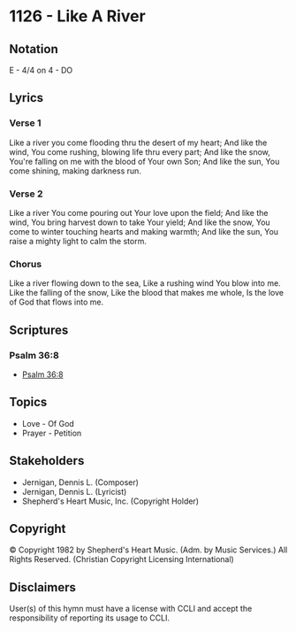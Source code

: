 # 1126 - Like A River

## Notation

E - 4/4 on 4 - DO

## Lyrics

### Verse 1

Like a river you come flooding thru the desert of my heart; And like the wind, You come rushing, blowing life thru every part; And like the snow, You're falling on me with the blood of Your own Son; And like the sun, You come shining, making darkness run.

### Verse 2

Like a river You come pouring out Your love upon the field; And like the wind, You bring harvest down to take Your yield; And like the snow, You come to winter touching hearts and making warmth; And like the sun, You raise a mighty light to calm the storm.

### Chorus

Like a river flowing down to the sea, Like a rushing wind You blow into me. Like the falling of the snow, Like the blood that makes me whole, Is the love of God that flows into me.


## Scriptures

### Psalm 36:8

- [Psalm 36:8](https://www.biblegateway.com/passage/?search=Psalm%2036%3A8)


## Topics

- Love - Of God
- Prayer - Petition

## Stakeholders

- Jernigan, Dennis L. (Composer)
- Jernigan, Dennis L. (Lyricist)
- Shepherd's Heart Music, Inc. (Copyright Holder)

## Copyright

© Copyright 1982 by Shepherd's Heart Music. (Adm. by Music Services.) All Rights Reserved.
(Christian Copyright Licensing International)

## Disclaimers

User(s) of this hymn must have a license with CCLI and accept the responsibility of reporting its usage to CCLI.

